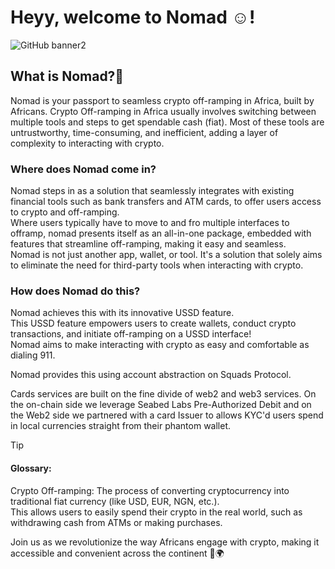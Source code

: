 # Heyy, welcome to Nomad ☺️!

![GitHub banner2](https://github.com/nomad-rails/.github/assets/123777542/6ee6431c-0ad2-4807-a799-9c4c73547ace)


## What is Nomad?🤔
Nomad is your passport to seamless crypto off-ramping in Africa, built by Africans.
Crypto Off-ramping in Africa usually involves switching between multiple tools and steps to get spendable cash (fiat). Most of these tools are untrustworthy, time-consuming, and inefficient, adding a layer of complexity to interacting with crypto.
### Where does Nomad come in?
Nomad steps in as a solution that seamlessly integrates with existing financial tools such as bank transfers and ATM cards, to offer users access to crypto and off-ramping.  
Where users typically have to move to and fro multiple interfaces to offramp, nomad presents itself as an all-in-one package, embedded with features that streamline off-ramping, making it easy and seamless.  
Nomad is not just another app, wallet, or tool. It's a solution that solely aims to eliminate the need for third-party tools when interacting with crypto. 
### How does Nomad do this?
Nomad achieves this with its innovative USSD feature.  
This USSD feature empowers users to create wallets, conduct crypto transactions, and initiate off-ramping on a USSD interface!  
Nomad aims to make interacting with crypto as easy and comfortable as dialing 911.

Nomad provides this using account abstraction on Squads Protocol.

Cards services are built on the fine divide of web2 and web3 services. On the on-chain side we leverage Seabed Labs Pre-Authorized Debit and on the Web2 side we partnered with a card Issuer to allows KYC'd users spend in local currencies straight from their phantom wallet.


> [!TIP]
> #### Glossary:
> Crypto Off-ramping: The process of converting cryptocurrency into traditional fiat currency (like USD, EUR, NGN, etc.).   
  This allows users to easily spend their crypto in the real world, such as withdrawing cash from ATMs or making purchases.  

Join us as we revolutionize the way Africans engage with crypto, making it accessible and convenient across the continent 🚀🌍 
